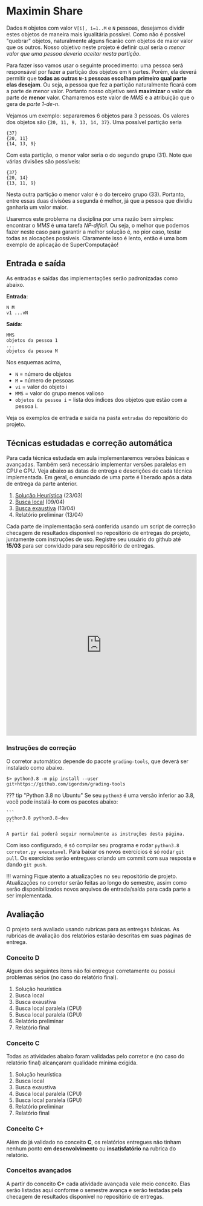 # Maximin Share

Dados `M` objetos com valor `V[i], i=1..M` e `N` pessoas, desejamos dividir estes objetos de maneira mais igualitária possível. Como não é possível "quebrar" objetos, naturalmente alguns ficarão com objetos de maior valor que os outros. Nosso objetivo neste projeto é definir qual seria o *menor valor que uma pessoa deveria aceitar nesta partição*.

Para fazer isso vamos usar o seguinte procedimento: uma pessoa será responsável por fazer a partição dos objetos em `N` partes. Porém, ela deverá permitir que **todas as outras `N-1` pessoas escolham primeiro qual parte elas desejam**. Ou seja, a pessoa que fez a partição naturalmente ficará com a parte de menor valor. Portanto nosso objetivo será **maximizar** o valor da parte de **menor** valor. Chamaremos este valor de *MMS* e a atribuição que o gera de *parte 1-de-n*.

Vejamos um exemplo: separaremos 6 objetos para 3 pessoas. Os valores dos objetos são `{20, 11, 9, 13, 14, 37}`. Uma possível partição seria

```
{37}
{20, 11}
{14, 13, 9}
```

Com esta partição, o menor valor seria o do segundo grupo (31). Note que várias divisões são possíveis:

```
{37}
{20, 14}
{13, 11, 9}
```

Nesta outra partição o menor valor é o do terceiro grupo (33). Portanto, entre essas duas divisões a segunda é melhor, já que a pessoa que dividiu ganharia um valor maior.

Usaremos este problema na disciplina por uma razão bem simples: encontrar o *MMS* é uma tarefa *NP-difícil*. Ou seja, o melhor que podemos fazer neste caso para garantir a melhor solução é, no pior caso, testar todas as alocações possíveis. Claramente isso é lento, então é uma bom exemplo de aplicação de SuperComputação!

## Entrada e saída

As entradas e saídas das implementações serão padronizadas como abaixo.

**Entrada**:

```
N M
v1 ...vN
```

**Saída**:

```
MMS
objetos da pessoa 1
...
objetos da pessoa M
```

Nos esquemas acima,

* `N` = número de objetos
* `M` = número de pessoas
* `vi` = valor do objeto i
* `MMS` = valor do grupo menos valioso
* `objetos da pessoa i` = lista dos índices dos objetos que estão com a pessoa i.

Veja os exemplos de entrada e saída na pasta `entradas` do repositório do projeto.


## Técnicas estudadas e correção automática

Para cada técnica estudada em aula implementaremos versões básicas e avançadas. Também será necessário implementar versões paralelas em CPU e GPU. Veja abaixo as datas de entrega e descrições de cada técnica implementada. Em geral, o enunciado de uma parte é liberado após a data de entrega da parte anterior.

1. [Solução Heurística](heuristico) (23/03)
2. [Busca local](busca-local) (09/04)
3. [Busca exaustiva](busca-exaustiva) (13/04)
4. Relatório preliminar (13/04)

Cada parte de implementação será conferida usando um script de correção checagem de resultados disponível no repositório de entregas do projeto, juntamente com instruções de uso. Registre seu usuário do github até **15/03** para ser convidado para seu repositório de entregas.

<iframe width="640px" height= "480px" src= "https://forms.office.com/Pages/ResponsePage.aspx?id=wKZwY5B7CUe9blnCjt6DO36bxJ3XetxChDUDKdweTOJURUNKWkFLSklHNk1RWlVBTUNHWEszVExOViQlQCN0PWcu&embed=true" frameborder= "0" marginwidth= "0" marginheight= "0" style= "border: none; max-width:100%; max-height:100vh" allowfullscreen webkitallowfullscreen mozallowfullscreen msallowfullscreen> </iframe>

### Instruções de correção

O corretor automático depende do pacote `grading-tools`, que deverá ser instalado como abaixo.

```shell
$> python3.8 -m pip install --user git+https://github.com/igordsm/grading-tools
```

??? tip "Python 3.8 no Ubuntu"
    Se seu `python3` é uma versão inferior ao 3.8, você pode instalá-lo com os pacotes abaixo:

    ```
    python3.8 python3.8-dev
    ```

    A partir daí poderá seguir normalmente as instruções desta página.

Com isso configurado, é só compilar seu programa e rodar `python3.8 corretor.py executavel`. Para baixar os novos exercícios é só rodar `git pull`. Os exercícios serão entregues criando um commit com sua resposta e dando `git push`.


!!! warning
    Fique atento a atualizações no seu repositório de projeto. Atualizações no corretor serão feitas ao longo do semestre, assim como serão disponibilizados novos arquivos de entrada/saída para cada parte a ser implementada.

## Avaliação

O projeto será avaliado usando rubricas para as entregas básicas. As rubricas de avaliação dos relatórios estarão descritas em suas páginas de entrega.

### Conceito D

Algum dos seguintes itens não foi entregue corretamente ou possui problemas sérios (no caso do relatório final).

1. Solução heurística
2. Busca local
3. Busca exaustiva
4. Busca local paralela (CPU)
5. Busca local paralela (GPU)
6. Relatório preliminar
7. Relatório final


### Conceito C

Todas as atividades abaixo foram validadas pelo corretor e (no caso do relatório final) alcançaram qualidade mínima exigida.

1. Solução heurística
2. Busca local
3. Busca exaustiva
4. Busca local paralela (CPU)
5. Busca local paralela (GPU)
6. Relatório preliminar
7. Relatório final

### Conceito C+

Além do já validado no conceito **C**, os relatórios entregues não tinham nenhum ponto **em desenvolvimento** ou **insatisfatório** na rubrica do relatório.

### Conceitos avançados

A partir do  conceito **C+** cada atividade avançada vale meio conceito. Elas serão listadas aqui conforme o semestre avança e serão testadas pela checagem de resultados disponível no repositório de entregas.
